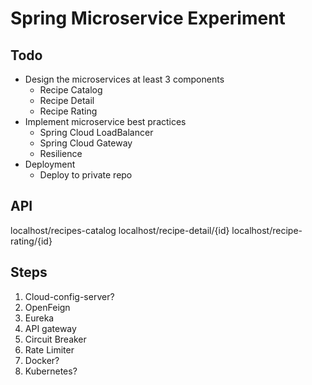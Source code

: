 # Spring Microservice Experiment
## Todo
- Design the microservices at least 3 components
  - Recipe Catalog
  - Recipe Detail
  - Recipe Rating
- Implement microservice best practices
  - Spring Cloud LoadBalancer
  - Spring Cloud Gateway
  - Resilience
- Deployment
  - Deploy to private repo

## API
localhost/recipes-catalog
localhost/recipe-detail/{id}
localhost/recipe-rating/{id}

## Steps
1. Cloud-config-server?
2. OpenFeign
3. Eureka
4. API gateway
5. Circuit Breaker
6. Rate Limiter
7. Docker?
8. Kubernetes?